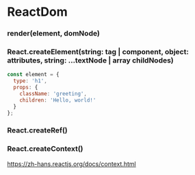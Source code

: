 # ReactDom
### render(element, domNode)

### React.createElement(string: tag | component, object: attributes, string: ...textNode | array childNodes)

```js
const element = {
  type: 'h1',
  props: {
    className: 'greeting',
    children: 'Hello, world!'
  }
};
```

### React.createRef()

### React.createContext()
https://zh-hans.reactjs.org/docs/context.html

